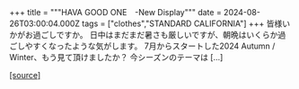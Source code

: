 +++
title = """HAVA GOOD ONE　-New Display"""
date = 2024-08-26T03:00:04.000Z
tags = ["clothes","STANDARD CALIFORNIA"]
+++
皆様いかがお過ごしですか。 日中はまだまだ暑さも厳しいですが、朝晩はいくらか過ごしやすくなったような気がします。 7月からスタートした2024 Autumn / Winter、もう見て頂けましたか？ 今シーズンのテーマは \[…\]

[[source]](https://www.standardcalifornia.com/blog/48914.html)

